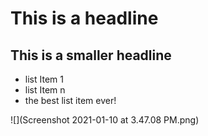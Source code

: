 # This is a headline 

## This is a smaller headline

* list Item 1
* list Item n
* the best list item ever!

![](Screenshot 2021-01-10 at 3.47.08 PM.png)
